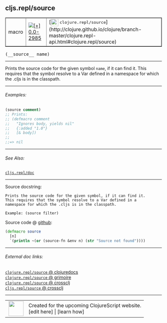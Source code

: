 ## cljs.repl/source



 <table border="1">
<tr>
<td>macro</td>
<td><a href="https://github.com/cljsinfo/cljs-api-docs/tree/0.0-2985"><img valign="middle" alt="[+] 0.0-2985" title="Added in 0.0-2985" src="https://img.shields.io/badge/+-0.0--2985-lightgrey.svg"></a> </td>
<td>
[<img height="24px" valign="middle" src="http://i.imgur.com/1GjPKvB.png"> <samp>clojure.repl/source</samp>](http://clojure.github.io/clojure/branch-master/clojure.repl-api.html#clojure.repl/source)
</td>
</tr>
</table>


 <samp>
(__source__ name)<br>
</samp>

---

Prints the source code for the given symbol `name`, if it can find it.  This
requires that the symbol resolve to a Var defined in a namespace for which the
.cljs is in the classpath.

---

###### Examples:

```clj
(source comment)
;; Prints:
;; (defmacro comment
;;   "Ignores body, yields nil"
;;   {:added "1.0"}
;;   [& body])
;;
;;=> nil
```

---

###### See Also:

[`cljs.repl/doc`](cljs.repl_doc.md)<br>

---


Source docstring:

```
Prints the source code for the given symbol, if it can find it.
This requires that the symbol resolve to a Var defined in a
namespace for which the .cljs is in the classpath.

Example: (source filter)
```


Source code @ [github](https://github.com/clojure/clojurescript/blob/r1.7.48/src/main/clojure/cljs/repl.cljc#L1214-L1221):

```clj
(defmacro source
  [n]
  `(println ~(or (source-fn &env n) (str "Source not found"))))
```

<!--
Repo - tag - source tree - lines:

 <pre>
clojurescript @ r1.7.48
└── src
    └── main
        └── clojure
            └── cljs
                └── <ins>[repl.cljc:1214-1221](https://github.com/clojure/clojurescript/blob/r1.7.48/src/main/clojure/cljs/repl.cljc#L1214-L1221)</ins>
</pre>

-->

---



###### External doc links:

[`clojure.repl/source` @ clojuredocs](http://clojuredocs.org/clojure.repl/source)<br>
[`clojure.repl/source` @ grimoire](http://conj.io/store/v1/org.clojure/clojure/1.7.0-beta3/clj/clojure.repl/source/)<br>
[`clojure.repl/source` @ crossclj](http://crossclj.info/fun/clojure.repl/source.html)<br>
[`cljs.repl/source` @ crossclj](http://crossclj.info/fun/cljs.repl/source.html)<br>

---

 <table>
<tr><td>
<img valign="middle" align="right" width="48px" src="http://i.imgur.com/Hi20huC.png">
</td><td>
Created for the upcoming ClojureScript website.<br>
[edit here] | [learn how]
</td></tr></table>

[edit here]:https://github.com/cljsinfo/cljs-api-docs/blob/master/cljsdoc/cljs.repl_source.cljsdoc
[learn how]:https://github.com/cljsinfo/cljs-api-docs/wiki/cljsdoc-files

<!--

This information was too distracting to show to readers, but I'll leave it
commented here since it is helpful to:

- pretty-print the data used to generate this document
- and show how to retrieve that data



The API data for this symbol:

```clj
{:description "Prints the source code for the given symbol `name`, if it can find it.  This\nrequires that the symbol resolve to a Var defined in a namespace for which the\n.cljs is in the classpath.",
 :ns "cljs.repl",
 :name "source",
 :signature ["[name]"],
 :history [["+" "0.0-2985"]],
 :type "macro",
 :related ["cljs.repl/doc"],
 :full-name-encode "cljs.repl_source",
 :source {:code "(defmacro source\n  [n]\n  `(println ~(or (source-fn &env n) (str \"Source not found\"))))",
          :title "Source code",
          :repo "clojurescript",
          :tag "r1.7.48",
          :filename "src/main/clojure/cljs/repl.cljc",
          :lines [1214 1221]},
 :examples [{:id "94c94c",
             :content "```clj\n(source comment)\n;; Prints:\n;; (defmacro comment\n;;   \"Ignores body, yields nil\"\n;;   {:added \"1.0\"}\n;;   [& body])\n;;\n;;=> nil\n```"}],
 :full-name "cljs.repl/source",
 :clj-symbol "clojure.repl/source",
 :docstring "Prints the source code for the given symbol, if it can find it.\nThis requires that the symbol resolve to a Var defined in a\nnamespace for which the .cljs is in the classpath.\n\nExample: (source filter)"}

```

Retrieve the API data for this symbol:

```clj
;; from Clojure REPL
(require '[clojure.edn :as edn])
(-> (slurp "https://raw.githubusercontent.com/cljsinfo/cljs-api-docs/catalog/cljs-api.edn")
    (edn/read-string)
    (get-in [:symbols "cljs.repl/source"]))
```

-->
